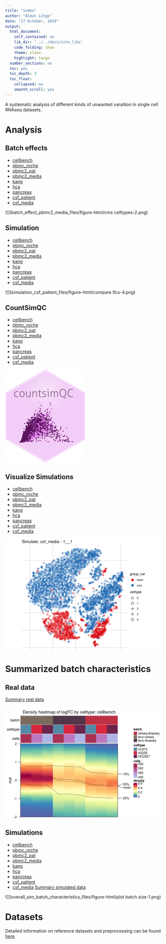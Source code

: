 ```yaml
---
title: "index"
author: "Almut Lütge"
date: "17 October, 2019"
output: 
  html_document:  
    self_contained: no
    lib_dir: '../../docs/site_libs'
    code_folding: show
    theme: slate
    highlight: tango
  number_sections: no
  toc: yes
  toc_depth: 3
  toc_float:
    collapsed: no
    smooth_scroll: yes
---
```




A systematic analysis of different kinds of unwanted varaition in single cell RNAseq datasets.

# Analysis

## Batch effects
+ [cellbench](batch_effect_cellbench.html)
+ [pbmc_roche](batch_effect_pbmc_roche.html)
+ [pbmc2_pat](batch_effect_pbmc2_pat.html)
+ [pbmc2_media](batch_effect_pbmc2_media.html)
+ [kang](batch_effect_kang.html)
+ [hca](batch_effect_hca.html)
+ [pancreas](batch_effect_pancreas.html)
+ [csf_patient](batch_effect_csf_patient.html)
+ [csf_media](batch_effect_csf_media.html)

![](batch_effect_pbmc2_media_files/figure-html/cms celltypes-2.png)

## Simulation
+ [cellbench](simulation_cellbench.html)
+ [pbmc_roche](simulation_pbmc_roche.html)
+ [pbmc2_pat](simulation_pbmc2_pat.html)
+ [pbmc2_media](simulation_pbmc2_media.html)
+ [kang](simulation_kang.html)
+ [hca](simulation_hca.html)
+ [pancreas](simulation_pancreas.html)
+ [csf_patient](simulation_csf_patient.html)
+ [csf_media](simulation_csf_media.html)

![](simulation_csf_patient_files/figure-html/compare lfcs-4.png)

## CountSimQC
+ [cellbench](countSimQC_cellbench.html)
+ [pbmc_roche](countSimQC_pbmc_roche.html)
+ [pbmc2_pat](countSimQC_pbmc2_pat.html)
+ [pbmc2_media](countSimQC_pbmc2_media.html)
+ [kang](countSimQC_kang.html)
+ [hca](countSimQC_hca.html)
+ [pancreas](countSimQC_pancreas.html)
+ [csf_patient](countSimQC_csf_patient.html)
+ [csf_media](countSimQC_csf_media.html)

![](external/countsimQC.png)

## Visualize Simulations
+ [cellbench](vis_sim_cellbench.html)
+ [pbmc_roche](vis_sim_pbmc_roche.html)
+ [pbmc2_pat](vis_sim_pbmc2_pat.html)
+ [pbmc2_media](vis_sim_pbmc2_media.html)
+ [kang](vis_sim_kang.html)
+ [hca](vis_sim_hca.html)
+ [pancreas](vis_sim_pancreas.html)
+ [csf_patient](vis_sim_csf_patient.html)
+ [csf_media](vis_sim_csf_media.html)

![](vis_sim_csf_media_files/figure-html/tsne1__1-1.png)



# Summarized batch characteristics

## Real data
[Summary real data](overall_batch_characteristics.html)

![](overall_batch_characteristics_files/figure-html/densitycellbench-1.png)


## Simulations
+ [cellbench](simulation_cellbench.html)
+ [pbmc_roche](simulation_pbmc_roche.html)
+ [pbmc2_pat](simulation_pbmc2_pat.html)
+ [pbmc2_media](simulation_pbmc2_media.html)
+ [kang](simulation_kang.html)
+ [hca](simulation_hca.html)
+ [pancreas](simulation_pancreas.html)
+ [csf_patient](simulation_csf_patient.html)
+ [csf_media](simulation_csf_media.html)
[Summary simulated data](overall_sim_batch_characteristics.html)

![](overall_sim_batch_characteristics_files/figure-html/plot batch size-1.png)

# Datasets

Detailed information on reference datasets and preprocessing can be found [here](https://almutlue.github.io/batch_dataset/).

